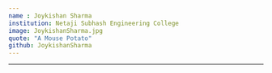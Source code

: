 ```yaml
---
name : Joykishan Sharma
institution: Netaji Subhash Engineering College
image: JoykishanSharma.jpg
quote: "A Mouse Potato"
github: JoykishanSharma
---
```

---

